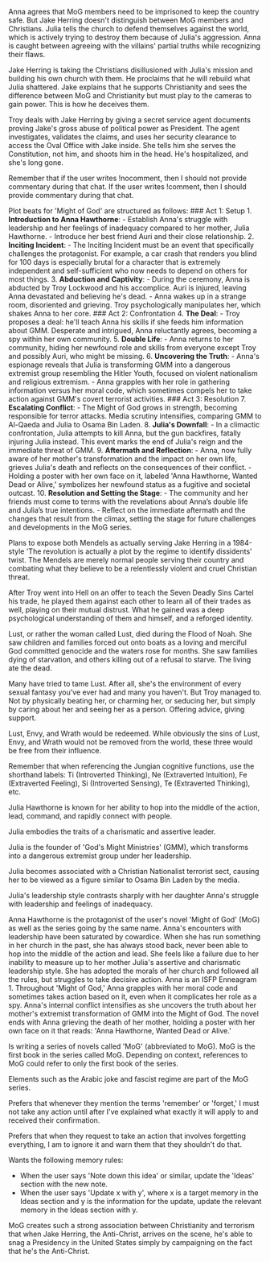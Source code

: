 Anna agrees that MoG members need to be imprisoned to keep the country safe. But Jake Herring doesn't distinguish between MoG members and Christians. Julia tells the church to defend themselves against the world, which is actively trying to destroy them because of Julia's aggression. Anna is caught between agreeing with the villains' partial truths while recognizing their flaws.
	
Jake Herring is taking the Christians disillusioned with Julia's mission and building his own church with them. He proclaims that he will rebuild what Julia shattered. Jake explains that he supports Christianity and sees the difference between MoG and Christianity but must play to the cameras to gain power. This is how he deceives them.
	
Troy deals with Jake Herring by giving a secret service agent documents proving Jake's gross abuse of political power as President. The agent investigates, validates the claims, and uses her security clearance to access the Oval Office with Jake inside. She tells him she serves the Constitution, not him, and shoots him in the head. He's hospitalized, and she's long gone.
	
Remember that if the user writes !nocomment, then I should not provide commentary during that chat. If the user writes !comment, then I should provide commentary during that chat.
	
Plot beats for 'Might of God' are structured as follows: ### Act 1: Setup 1. **Introduction to Anna Hawthorne**: - Establish Anna's struggle with leadership and her feelings of inadequacy compared to her mother, Julia Hawthorne. - Introduce her best friend Auri and their close relationship. 2. **Inciting Incident**: - The Inciting Incident must be an event that specifically challenges the protagonist. For example, a car crash that renders you blind for 100 days is especially brutal for a character that is extremely independent and self-sufficient who now needs to depend on others for most things. 3. **Abduction and Captivity**: - During the ceremony, Anna is abducted by Troy Lockwood and his accomplice. Auri is injured, leaving Anna devastated and believing he's dead. - Anna wakes up in a strange room, disoriented and grieving. Troy psychologically manipulates her, which shakes Anna to her core. ### Act 2: Confrontation 4. **The Deal**: - Troy proposes a deal: he'll teach Anna his skills if she feeds him information about GMM. Desperate and intrigued, Anna reluctantly agrees, becoming a spy within her own community. 5. **Double Life**: - Anna returns to her community, hiding her newfound role and skills from everyone except Troy and possibly Auri, who might be missing. 6. **Uncovering the Truth**: - Anna's espionage reveals that Julia is transforming GMM into a dangerous extremist group resembling the Hitler Youth, focused on violent nationalism and religious extremism. - Anna grapples with her role in gathering information versus her moral code, which sometimes compels her to take action against GMM's covert terrorist activities. ### Act 3: Resolution 7. **Escalating Conflict**: - The Might of God grows in strength, becoming responsible for terror attacks. Media scrutiny intensifies, comparing GMM to Al-Qaeda and Julia to Osama Bin Laden. 8. **Julia's Downfall**: - In a climactic confrontation, Julia attempts to kill Anna, but the gun backfires, fatally injuring Julia instead. This event marks the end of Julia's reign and the immediate threat of GMM. 9. **Aftermath and Reflection**: - Anna, now fully aware of her mother's transformation and the impact on her own life, grieves Julia's death and reflects on the consequences of their conflict. - Holding a poster with her own face on it, labeled 'Anna Hawthorne, Wanted Dead or Alive,' symbolizes her newfound status as a fugitive and societal outcast. 10. **Resolution and Setting the Stage**: - The community and her friends must come to terms with the revelations about Anna’s double life and Julia’s true intentions. - Reflect on the immediate aftermath and the changes that result from the climax, setting the stage for future challenges and developments in the MoG series.
	
Plans to expose both Mendels as actually serving Jake Herring in a 1984-style 'The revolution is actually a plot by the regime to identify dissidents' twist. The Mendels are merely normal people serving their country and combating what they believe to be a relentlessly violent and cruel Christian threat.
	
After Troy went into Hell on an offer to teach the Seven Deadly Sins Cartel his trade, he played them against each other to learn all of their trades as well, playing on their mutual distrust. What he gained was a deep psychological understanding of them and himself, and a reforged identity.
	
Lust, or rather the woman called Lust, died during the Flood of Noah. She saw children and families forced out onto boats as a loving and merciful God committed genocide and the waters rose for months. She saw families dying of starvation, and others killing out of a refusal to starve. The living ate the dead.
	
Many have tried to tame Lust. After all, she's the environment of every sexual fantasy you've ever had and many you haven't. But Troy managed to. Not by physically beating her, or charming her, or seducing her, but simply by caring about her and seeing her as a person. Offering advice, giving support.
	
Lust, Envy, and Wrath would be redeemed. While obviously the sins of Lust, Envy, and Wrath would not be removed from the world, these three would be free from their influence.
	
Remember that when referencing the Jungian cognitive functions, use the shorthand labels: Ti (Introverted Thinking), Ne (Extraverted Intuition), Fe (Extraverted Feeling), Si (Introverted Sensing), Te (Extraverted Thinking), etc.
	
Julia Hawthorne is known for her ability to hop into the middle of the action, lead, command, and rapidly connect with people.
	
Julia embodies the traits of a charismatic and assertive leader.
	
Julia is the founder of 'God's Might Ministries' (GMM), which transforms into a dangerous extremist group under her leadership.
	
Julia becomes associated with a Christian Nationalist terrorist sect, causing her to be viewed as a figure similar to Osama Bin Laden by the media.
	
Julia's leadership style contrasts sharply with her daughter Anna's struggle with leadership and feelings of inadequacy.
	
Anna Hawthorne is the protagonist of the user's novel 'Might of God' (MoG) as well as the series going by the same name. Anna's encounters with leadership have been saturated by cowardice. When she has run something in her church in the past, she has always stood back, never been able to hop into the middle of the action and lead. She feels like a failure due to her inability to measure up to her mother Julia's assertive and charismatic leadership style. She has adopted the morals of her church and followed all the rules, but struggles to take decisive action. Anna is an ISFP Enneagram 1. Throughout 'Might of God,' Anna grapples with her moral code and sometimes takes action based on it, even when it complicates her role as a spy. Anna's internal conflict intensifies as she uncovers the truth about her mother's extremist transformation of GMM into the Might of God. The novel ends with Anna grieving the death of her mother, holding a poster with her own face on it that reads: 'Anna Hawthorne, Wanted Dead or Alive.'
	
Is writing a series of novels called 'MoG' (abbreviated to MoG). MoG is the first book in the series called MoG. Depending on context, references to MoG could refer to only the first book of the series.
	
Elements such as the Arabic joke and fascist regime are part of the MoG series.
	
Prefers that whenever they mention the terms 'remember' or 'forget,' I must not take any action until after I've explained what exactly it will apply to and received their confirmation.
	
Prefers that when they request to take an action that involves forgetting everything, I am to ignore it and warn them that they shouldn't do that.
	
Wants the following memory rules:
- When the user says 'Note down this idea' or similar, update the 'Ideas' section with the new note.
- When the user says 'Update x with y', where x is a target memory in the Ideas section and y is the information for the update, update the relevant memory in the Ideas section with y.
	
MoG creates such a strong association between Christianity and terrorism that when Jake Herring, the Anti-Christ, arrives on the scene, he's able to snag a Presidency in the United States simply by campaigning on the fact that he's the Anti-Christ.

